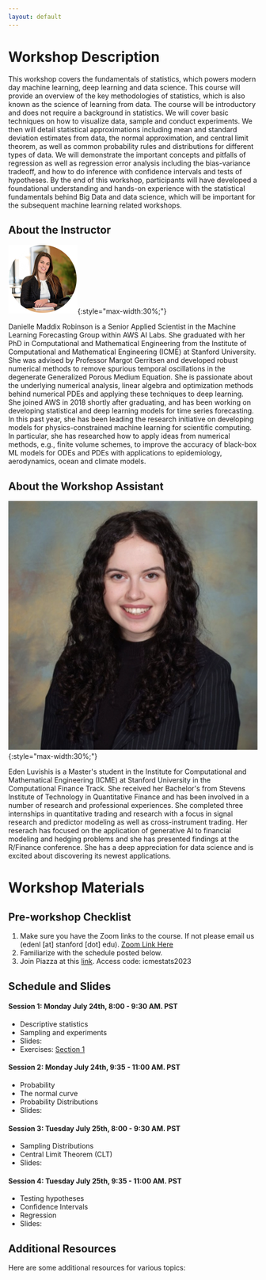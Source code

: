 ```yaml
---
layout: default
---
```


# Workshop Description

This workshop covers the fundamentals of statistics, which powers modern day machine learning, deep learning and data science. This course will provide an overview of the key methodologies of statistics, which is also known as the science of learning from data.  The course will be introductory and does not require a background in statistics. We will cover basic techniques on how to visualize data, sample and conduct experiments. We then will detail statistical approximations including mean and standard deviation estimates from data, the normal approximation, and central limit theorem, as well as common probability rules and distributions for different types of data. We will demonstrate the important concepts and pitfalls of regression as well as regression error analysis including the bias-variance tradeoff, and how to do inference with confidence intervals and tests of hypotheses. By the end of this workshop, participants will have developed a foundational understanding and hands-on experience with the statistical fundamentals behind Big Data and data science, which will be important for the subsequent machine learning related workshops.

## About the Instructor

![danielle-maddix](/assets/img/danielle.png){:style="max-width:30%;"}

Danielle Maddix Robinson is a Senior Applied Scientist in the Machine Learning Forecasting Group within AWS AI Labs. She graduated with her PhD in Computational and Mathematical Engineering from the Institute of Computational and Mathematical Engineering (ICME) at Stanford University. She was advised by Professor Margot Gerritsen and developed robust numerical methods to remove spurious temporal oscillations in the degenerate Generalized Porous Medium Equation.  She is passionate about the underlying numerical analysis, linear algebra and optimization methods behind numerical PDEs and applying these techniques to deep learning.  She joined AWS in 2018 shortly after graduating, and has been working on developing statistical and deep learning models for time series forecasting. In this past year, she has been leading the research initiative on developing models for physics-constrained machine learning for scientific computing. In particular, she has researched how to apply ideas from numerical methods, e.g., finite volume schemes, to improve the accuracy of black-box ML models for ODEs and PDEs with applications to epidemiology, aerodynamics, ocean and climate models. 

## About the Workshop Assistant 

![eden-luvishis](/assets/img/edenluvishissquare.png){:style="max-width:30%;"}

Eden Luvishis is a Master's student in the Institute for Computational and Mathematical Engineering (ICME) at Stanford University in the Computational Finance Track. She received her Bachelor's from Stevens Institute of Technology in Quantitative Finance and has been involved in a number of research and professional experiences. She completed three internships in quantitative trading and research with a focus in signal research and predictor modeling as well as cross-instrument trading. Her reserach has focused on the application of generative AI to financial modeling and hedging problems and she has presented findings at the R/Finance conference. She has a deep appreciation for data science and is excited about discovering its newest applications. 

# Workshop Materials

## Pre-workshop Checklist

1. Make sure you have the Zoom links to the course. If not please email us (edenl [at] stanford [dot] edu). [Zoom Link Here]( https://stanford.zoom.us/j/93446967360?pwd=MTJDb3A3U1lPVWw1Mkd3UEJ1ajY1QT09)
2. Familiarize with the schedule posted below.
3. Join Piazza at this [link](https://piazza.com/stanford/summer2023/icmesummer). Access code: icmestats2023

## Schedule and Slides 


#### Session 1: Monday July 24th, 8:00 - 9:30 AM. PST
  - Descriptive statistics
  - Sampling and experiments
  - Slides: 
  - Exercises: [Section 1](/assets/pdf/section1.pdf)
  
#### Session 2: Monday July 24th, 9:35 - 11:00 AM. PST
  - Probability
  - The normal curve
  - Probability Distributions
  - Slides: 


#### Session 3: Tuesday July 25th, 8:00 - 9:30 AM. PST
  - Sampling Distributions
  - Central Limit Theorem (CLT)
  - Slides: 

#### Session 4: Tuesday July 25th, 9:35 - 11:00 AM. PST
  - Testing hypotheses
  - Confidence Intervals
  - Regression
  - Slides: 


## Additional Resources

Here are some additional resources for various topics:








